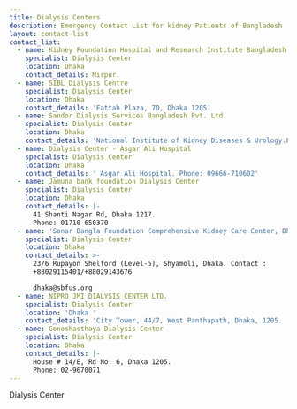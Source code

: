 ```yaml
---
title: Dialysis Centers
description: Emergency Contact List for kidney Patients of Bangladesh
layout: contact-list
contact_list:
  - name: Kidney Foundation Hospital and Research Institute Bangladesh
    specialist: Dialysis Center
    location: Dhaka
    contact_details: Mirpur.
  - name: SIBL Dialysis Centre
    specialist: Dialysis Center
    location: Dhaka
    contact_details: 'Fattah Plaza, 70, Dhaka 1205'
  - name: Sandor Dialysis Services Bangladesh Pvt. Ltd.
    specialist: Dialysis Center
    location: Dhaka
    contact_details: 'National Institute of Kidney Diseases & Urology.Phone: 01975-689494'
  - name: Dialysis Center - Asgar Ali Hospital
    specialist: Dialysis Center
    location: Dhaka
    contact_details: ' Asgar Ali Hospital. Phone: 09666-710602'
  - name: Jamuna bank foundation Dialysis Center
    specialist: Dialysis Center
    location: Dhaka
    contact_details: |-
      41 Shanti Nagar Rd, Dhaka 1217.
      Phone: 01710-650370
  - name: 'Sonar Bangla Foundation Comprehensive Kidney Care Center, Dhaka'
    specialist: Dialysis Center
    location: Dhaka
    contact_details: >-
      23/6 Rupayon Shelford (Level-5), Shyamoli, Dhaka. Contact :
      +88029115401/+88029143676

      dhaka@sbfus.org
  - name: NIPRO JMI DIALYSIS CENTER LTD.
    specialist: Dialysis Center
    location: 'Dhaka '
    contact_details: 'City Tower, 44/7, West Panthapath, Dhaka, 1205.  Phone: 01777-742740'
  - name: Gonoshasthaya Dialysis Center
    specialist: Dialysis Center
    location: Dhaka
    contact_details: |-
      House # 14/E, Rd No. 6, Dhaka 1205. 
      Phone: 02-9670071
---
```


Dialysis Center
